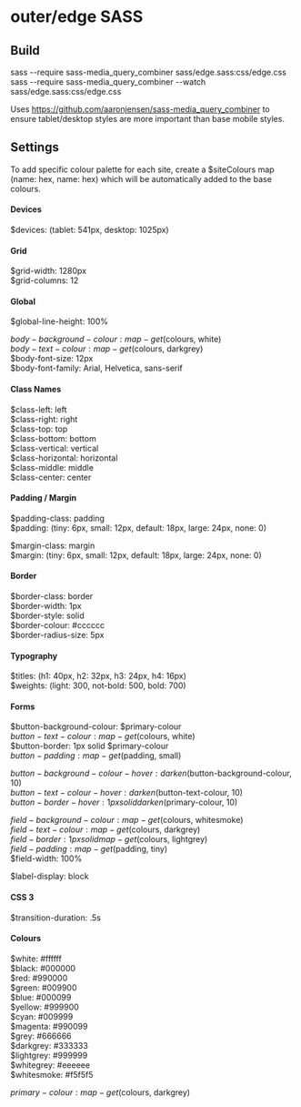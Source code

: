 # outer/edge SASS

## Build
sass --require sass-media_query_combiner sass/edge.sass:css/edge.css
sass --require sass-media_query_combiner --watch sass/edge.sass:css/edge.css

Uses https://github.com/aaronjensen/sass-media_query_combiner to ensure tablet/desktop styles are more important than base mobile styles.

## Settings

To add specific colour palette for each site, create a $siteColours map (name: hex, name: hex) which will be automatically added to the base colours.

#### Devices
$devices: (tablet: 541px, desktop: 1025px)

#### Grid
$grid-width: 1280px  
$grid-columns: 12  

#### Global
$global-line-height: 100%  

$body-background-colour: map-get($colours, white)  
$body-text-colour: map-get($colours, darkgrey)  
$body-font-size: 12px  
$body-font-family: Arial, Helvetica, sans-serif  

#### Class Names
$class-left: left  
$class-right: right  
$class-top: top  
$class-bottom: bottom  
$class-vertical: vertical  
$class-horizontal: horizontal  
$class-middle: middle  
$class-center: center  

#### Padding / Margin
$padding-class: padding  
$padding: (tiny: 6px, small: 12px, default: 18px, large: 24px, none: 0)  

$margin-class: margin  
$margin: (tiny: 6px, small: 12px, default: 18px, large: 24px, none: 0)  

#### Border
$border-class: border  
$border-width: 1px  
$border-style: solid  
$border-colour: #cccccc  
$border-radius-size: 5px  

#### Typography
$titles: (h1: 40px, h2: 32px, h3: 24px, h4: 16px)  
$weights: (light: 300, not-bold: 500, bold: 700)  

#### Forms
$button-background-colour: $primary-colour  
$button-text-colour: map-get($colours, white)  
$button-border: 1px solid $primary-colour  
$button-padding: map-get($padding, small)  

$button-background-colour-hover: darken($button-background-colour, 10)  
$button-text-colour-hover: darken($button-text-colour, 10)  
$button-border-hover: 1px solid darken($primary-colour, 10)  

$field-background-colour: map-get($colours, whitesmoke)  
$field-text-colour: map-get($colours, darkgrey)  
$field-border: 1px solid map-get($colours, lightgrey)  
$field-padding: map-get($padding, tiny)  
$field-width: 100%  

$label-display: block  

#### CSS 3
$transition-duration: .5s  

#### Colours
$white: #ffffff  
$black: #000000  
$red: #990000  
$green: #009900  
$blue: #000099  
$yellow: #999900  
$cyan: #009999  
$magenta: #990099  
$grey: #666666  
$darkgrey: #333333  
$lightgrey: #999999  
$whitegrey: #eeeeee  
$whitesmoke: #f5f5f5  

$primary-colour: map-get($colours, darkgrey)  
